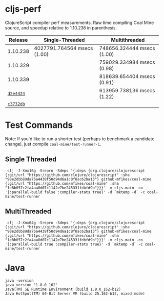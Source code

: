 # cljs-perf
ClojureScript compiler perf measurements. Raw time compiling Coal Mine source, and speedup relative to 1.10.238 in parenthesis.


|Release |Single-Threaded|Multithreaded|
|--------|---------------|-------------|
|1.10.238| 4027791.764564 msecs (1.00)| 748656.324444 msecs (1.00)|
|1.10.329|               | 759029.334984 msecs (0.98)|
|1.10.339|               | 818639.654404 msecs (0.91)|
|[`d2e4424`](https://github.com/clojure/clojurescript/commit/d2e4424cec693b59af67051aebefca971a477567) |               | 613959.738136 msecs (1.22)|
|[`c3732db`](https://github.com/clojure/clojurescript/commit/c3732db435b37b5ebd5f87af3860007b39db697b) |                | |

# Test Commands

Note: If you'd like to run a shorter test (perhaps to benchmark a candidate change), just compile `coal-mine/test-runner-1`.

## Single Threaded

```
 clj -J-Xmx16g -Srepro -Sdeps '{:deps {org.clojure/clojurescript {:git/url "https://github.com/clojure/clojurescript" :sha "98e2dbb89da75a4439f50d94d6a1c8f8ac62ba13"} github-mfikes/coal-mine {:git/url "https://github.com/mfikes/coal-mine" :sha "1e8b057c2fa4aa8d07c1142e7be245331fdbfd9b"}}}' -m cljs.main -co '{:parallel-build false :compiler-stats true}' -d `mktemp -d` -c coal-mine/test-runner
```

## MultiThreaded

```
 clj -J-Xmx64g -Srepro -Sdeps '{:deps {org.clojure/clojurescript {:git/url "https://github.com/clojure/clojurescript" :sha "98e2dbb89da75a4439f50d94d6a1c8f8ac62ba13"} github-mfikes/coal-mine {:git/url "https://github.com/mfikes/coal-mine" :sha "1e8b057c2fa4aa8d07c1142e7be245331fdbfd9b"}}}' -m cljs.main -co '{:parallel-build true :compiler-stats true}' -d `mktemp -d` -c coal-mine/test-runner
```

# Java

```
java -version
java version "1.8.0_162"
Java(TM) SE Runtime Environment (build 1.8.0_162-b12)
Java HotSpot(TM) 64-Bit Server VM (build 25.162-b12, mixed mode)
```
